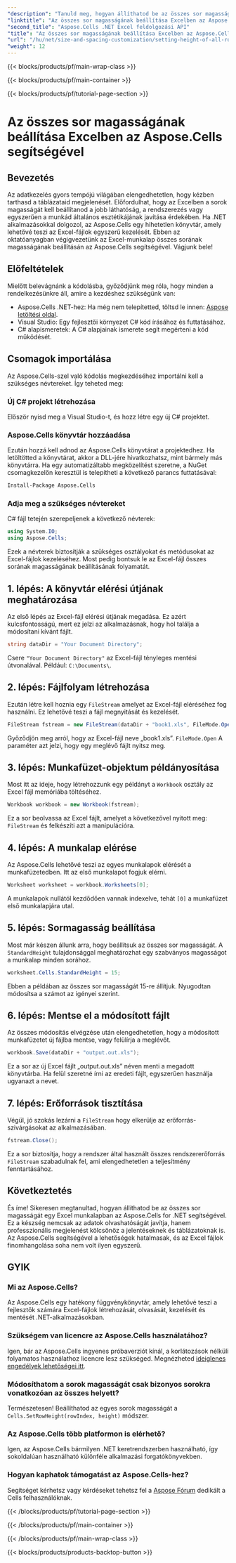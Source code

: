 ```yaml
---
"description": "Tanuld meg, hogyan állíthatod be az összes sor magasságát egy Excel-munkalapon az Aspose.Cells for .NET használatával ezzel az átfogó, lépésről lépésre haladó oktatóanyaggal."
"linktitle": "Az összes sor magasságának beállítása Excelben az Aspose.Cells segítségével"
"second_title": "Aspose.Cells .NET Excel feldolgozási API"
"title": "Az összes sor magasságának beállítása Excelben az Aspose.Cells segítségével"
"url": "/hu/net/size-and-spacing-customization/setting-height-of-all-rows/"
"weight": 12
---
```


{{< blocks/products/pf/main-wrap-class >}}

{{< blocks/products/pf/main-container >}}

{{< blocks/products/pf/tutorial-page-section >}}

# Az összes sor magasságának beállítása Excelben az Aspose.Cells segítségével

## Bevezetés
Az adatkezelés gyors tempójú világában elengedhetetlen, hogy kézben tarthasd a táblázataid megjelenését. Előfordulhat, hogy az Excelben a sorok magasságát kell beállítanod a jobb láthatóság, a rendszerezés vagy egyszerűen a munkád általános esztétikájának javítása érdekében. Ha .NET alkalmazásokkal dolgozol, az Aspose.Cells egy hihetetlen könyvtár, amely lehetővé teszi az Excel-fájlok egyszerű kezelését. Ebben az oktatóanyagban végigvezetünk az Excel-munkalap összes sorának magasságának beállításán az Aspose.Cells segítségével. Vágjunk bele!
## Előfeltételek
Mielőtt belevágnánk a kódolásba, győződjünk meg róla, hogy minden a rendelkezésünkre áll, amire a kezdéshez szükségünk van:
- Aspose.Cells .NET-hez: Ha még nem telepítetted, töltsd le innen: [Aspose letöltési oldal](https://releases.aspose.com/cells/net/).
- Visual Studio: Egy fejlesztői környezet C# kód írásához és futtatásához.
- C# alapismeretek: A C# alapjainak ismerete segít megérteni a kód működését.
## Csomagok importálása
Az Aspose.Cells-szel való kódolás megkezdéséhez importálni kell a szükséges névtereket. Így teheted meg:
### Új C# projekt létrehozása
Először nyisd meg a Visual Studio-t, és hozz létre egy új C# projektet.
### Aspose.Cells könyvtár hozzáadása
Ezután hozzá kell adnod az Aspose.Cells könyvtárat a projektedhez. Ha letöltötted a könyvtárat, akkor a DLL-jére hivatkozhatsz, mint bármely más könyvtárra.
Ha egy automatizáltabb megközelítést szeretne, a NuGet csomagkezelőn keresztül is telepítheti a következő parancs futtatásával:
```bash
Install-Package Aspose.Cells
```
### Adja meg a szükséges névtereket
C# fájl tetején szerepeljenek a következő névterek:
```csharp
using System.IO;
using Aspose.Cells;
```
Ezek a névterek biztosítják a szükséges osztályokat és metódusokat az Excel-fájlok kezeléséhez.
Most pedig bontsuk le az Excel-fájl összes sorának magasságának beállításának folyamatát.
## 1. lépés: A könyvtár elérési útjának meghatározása
Az első lépés az Excel-fájl elérési útjának megadása. Ez azért kulcsfontosságú, mert ez jelzi az alkalmazásnak, hogy hol találja a módosítani kívánt fájlt.
```csharp
string dataDir = "Your Document Directory";
```
Csere `"Your Document Directory"` az Excel-fájl tényleges mentési útvonalával. Például: `C:\Documents\`.
## 2. lépés: Fájlfolyam létrehozása
Ezután létre kell hoznia egy `FileStream` amelyet az Excel-fájl eléréséhez fog használni. Ez lehetővé teszi a fájl megnyitását és kezelését.
```csharp
FileStream fstream = new FileStream(dataDir + "book1.xls", FileMode.Open);
```
Győződjön meg arról, hogy az Excel-fájl neve „book1.xls”. `FileMode.Open` A paraméter azt jelzi, hogy egy meglévő fájlt nyitsz meg.
## 3. lépés: Munkafüzet-objektum példányosítása
Most itt az ideje, hogy létrehozzunk egy példányt a `Workbook` osztály az Excel fájl memóriába töltéséhez.
```csharp
Workbook workbook = new Workbook(fstream);
```
Ez a sor beolvassa az Excel fájlt, amelyet a következővel nyitott meg: `FileStream` és felkészíti azt a manipulációra.
## 4. lépés: A munkalap elérése
Az Aspose.Cells lehetővé teszi az egyes munkalapok elérését a munkafüzetedben. Itt az első munkalapot fogjuk elérni.
```csharp
Worksheet worksheet = workbook.Worksheets[0];
```
A munkalapok nullától kezdődően vannak indexelve, tehát `[0]` a munkafüzet első munkalapjára utal.
## 5. lépés: Sormagasság beállítása
Most már készen állunk arra, hogy beállítsuk az összes sor magasságát. A `StandardHeight` tulajdonsággal meghatározhat egy szabványos magasságot a munkalap minden sorához.
```csharp
worksheet.Cells.StandardHeight = 15;
```
Ebben a példában az összes sor magasságát 15-re állítjuk. Nyugodtan módosítsa a számot az igényei szerint.
## 6. lépés: Mentse el a módosított fájlt
Az összes módosítás elvégzése után elengedhetetlen, hogy a módosított munkafüzetet új fájlba mentse, vagy felülírja a meglévőt.
```csharp
workbook.Save(dataDir + "output.out.xls");
```
Ez a sor az új Excel fájlt „output.out.xls” néven menti a megadott könyvtárba. Ha felül szeretné írni az eredeti fájlt, egyszerűen használja ugyanazt a nevet.
## 7. lépés: Erőforrások tisztítása
Végül, jó szokás lezárni a `FileStream` hogy elkerülje az erőforrás-szivárgásokat az alkalmazásában.
```csharp
fstream.Close();
```
Ez a sor biztosítja, hogy a rendszer által használt összes rendszererőforrás `FileStream` szabadulnak fel, ami elengedhetetlen a teljesítmény fenntartásához.
## Következtetés
És íme! Sikeresen megtanultad, hogyan állíthatod be az összes sor magasságát egy Excel munkalapban az Aspose.Cells for .NET segítségével. Ez a készség nemcsak az adatok olvashatóságát javítja, hanem professzionális megjelenést kölcsönöz a jelentéseknek és táblázatoknak is. Az Aspose.Cells segítségével a lehetőségek hatalmasak, és az Excel fájlok finomhangolása soha nem volt ilyen egyszerű.
## GYIK
### Mi az Aspose.Cells?
Az Aspose.Cells egy hatékony függvénykönyvtár, amely lehetővé teszi a fejlesztők számára Excel-fájlok létrehozását, olvasását, kezelését és mentését .NET-alkalmazásokban.
### Szükségem van licencre az Aspose.Cells használatához?
Igen, bár az Aspose.Cells ingyenes próbaverziót kínál, a korlátozások nélküli folyamatos használathoz licencre lesz szükséged. Megnézheted [ideiglenes engedélyek lehetőségei itt](https://purchase.aspose.com/temporary-license/).
### Módosíthatom a sorok magasságát csak bizonyos sorokra vonatkozóan az összes helyett?
Természetesen! Beállíthatod az egyes sorok magasságát a `Cells.SetRowHeight(rowIndex, height)` módszer.
### Az Aspose.Cells több platformon is elérhető?
Igen, az Aspose.Cells bármilyen .NET keretrendszerben használható, így sokoldalúan használható különféle alkalmazási forgatókönyvekben.
### Hogyan kaphatok támogatást az Aspose.Cells-hez?
Segítséget kérhetsz vagy kérdéseket tehetsz fel a [Aspose Fórum](https://forum.aspose.com/c/cells/9) dedikált a Cells felhasználóknak.

{{< /blocks/products/pf/tutorial-page-section >}}

{{< /blocks/products/pf/main-container >}}

{{< /blocks/products/pf/main-wrap-class >}}

{{< blocks/products/products-backtop-button >}}